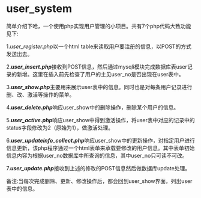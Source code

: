 # user_system
简单介绍下哈，一个使用php实现用户管理的小项目。共有7个php代码大致功能见下:

1.*user_register.php*以一个html table来读取用户要注册的信息，以POST的方式发送出去。

2.***user_insert.php***接收到POST信息，然后通过mysqli模块完成数据库表user记录的新增。这里在插入前先检查了用户的主见user_no是否出现在user表中。

3.***user_show.php***主要用来展示user表中的信息。同时也是对每条用户记录进行删、改、激活等操作的菜单。

4.***user_delete.php***响应user_show中的删除操作，删除某个用户的信息。

5.***user_active.php***响应user_show中得到激活操作，将user表中对应的记录中的status字段修改为2（原始为1），做激活处理。

6.***user_updateinfo_collect.php***响应user_show中的更新操作，对指定用户进行信息更新，该php程序通过一个html表单来承载要修改的用户信息。其中表单初始信息内容为根据user_no数据库中所查询的信息，其中user_no只可读不可改。

7.***user_update.php***接收到上述的修改的POST信息然后做数据库update处理。

备注:当每次完成删除、更新、修改操作后，都会回到user_show界面，列出user表中的信息。
